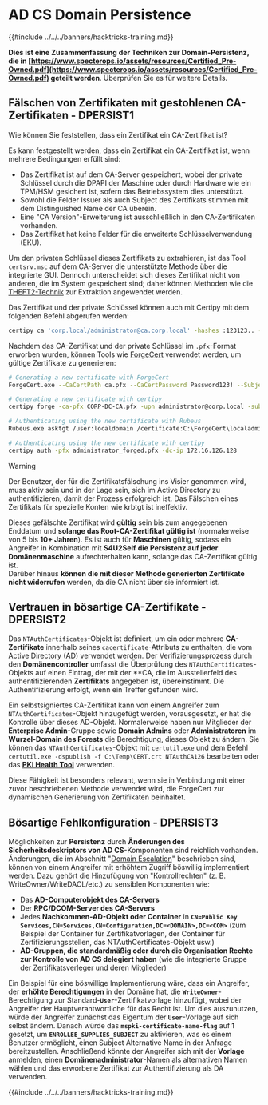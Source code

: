 # AD CS Domain Persistence

{{#include ../../../banners/hacktricks-training.md}}

**Dies ist eine Zusammenfassung der Techniken zur Domain-Persistenz, die in [https://www.specterops.io/assets/resources/Certified_Pre-Owned.pdf](https://www.specterops.io/assets/resources/Certified_Pre-Owned.pdf) geteilt werden**. Überprüfen Sie es für weitere Details.

## Fälschen von Zertifikaten mit gestohlenen CA-Zertifikaten - DPERSIST1

Wie können Sie feststellen, dass ein Zertifikat ein CA-Zertifikat ist?

Es kann festgestellt werden, dass ein Zertifikat ein CA-Zertifikat ist, wenn mehrere Bedingungen erfüllt sind:

- Das Zertifikat ist auf dem CA-Server gespeichert, wobei der private Schlüssel durch die DPAPI der Maschine oder durch Hardware wie ein TPM/HSM gesichert ist, sofern das Betriebssystem dies unterstützt.
- Sowohl die Felder Issuer als auch Subject des Zertifikats stimmen mit dem Distinguished Name der CA überein.
- Eine "CA Version"-Erweiterung ist ausschließlich in den CA-Zertifikaten vorhanden.
- Das Zertifikat hat keine Felder für die erweiterte Schlüsselverwendung (EKU).

Um den privaten Schlüssel dieses Zertifikats zu extrahieren, ist das Tool `certsrv.msc` auf dem CA-Server die unterstützte Methode über die integrierte GUI. Dennoch unterscheidet sich dieses Zertifikat nicht von anderen, die im System gespeichert sind; daher können Methoden wie die [THEFT2-Technik](certificate-theft.md#user-certificate-theft-via-dpapi-theft2) zur Extraktion angewendet werden.

Das Zertifikat und der private Schlüssel können auch mit Certipy mit dem folgenden Befehl abgerufen werden:
```bash
certipy ca 'corp.local/administrator@ca.corp.local' -hashes :123123.. -backup
```
Nachdem das CA-Zertifikat und der private Schlüssel im `.pfx`-Format erworben wurden, können Tools wie [ForgeCert](https://github.com/GhostPack/ForgeCert) verwendet werden, um gültige Zertifikate zu generieren:
```bash
# Generating a new certificate with ForgeCert
ForgeCert.exe --CaCertPath ca.pfx --CaCertPassword Password123! --Subject "CN=User" --SubjectAltName localadmin@theshire.local --NewCertPath localadmin.pfx --NewCertPassword Password123!

# Generating a new certificate with certipy
certipy forge -ca-pfx CORP-DC-CA.pfx -upn administrator@corp.local -subject 'CN=Administrator,CN=Users,DC=CORP,DC=LOCAL'

# Authenticating using the new certificate with Rubeus
Rubeus.exe asktgt /user:localdomain /certificate:C:\ForgeCert\localadmin.pfx /password:Password123!

# Authenticating using the new certificate with certipy
certipy auth -pfx administrator_forged.pfx -dc-ip 172.16.126.128
```
> [!WARNING]
> Der Benutzer, der für die Zertifikatsfälschung ins Visier genommen wird, muss aktiv sein und in der Lage sein, sich im Active Directory zu authentifizieren, damit der Prozess erfolgreich ist. Das Fälschen eines Zertifikats für spezielle Konten wie krbtgt ist ineffektiv.

Dieses gefälschte Zertifikat wird **gültig** sein bis zum angegebenen Enddatum und **solange das Root-CA-Zertifikat gültig ist** (normalerweise von 5 bis **10+ Jahren**). Es ist auch für **Maschinen** gültig, sodass ein Angreifer in Kombination mit **S4U2Self** **die Persistenz auf jeder Domänenmaschine** aufrechterhalten kann, solange das CA-Zertifikat gültig ist.\
Darüber hinaus **können die mit dieser Methode generierten Zertifikate** **nicht widerrufen** werden, da die CA nicht über sie informiert ist.

## Vertrauen in bösartige CA-Zertifikate - DPERSIST2

Das `NTAuthCertificates`-Objekt ist definiert, um ein oder mehrere **CA-Zertifikate** innerhalb seines `cacertificate`-Attributs zu enthalten, die vom Active Directory (AD) verwendet werden. Der Verifizierungsprozess durch den **Domänencontroller** umfasst die Überprüfung des `NTAuthCertificates`-Objekts auf einen Eintrag, der mit der **CA, die im Ausstellerfeld des authentifizierenden **Zertifikats** angegeben ist, übereinstimmt. Die Authentifizierung erfolgt, wenn ein Treffer gefunden wird.

Ein selbstsigniertes CA-Zertifikat kann von einem Angreifer zum `NTAuthCertificates`-Objekt hinzugefügt werden, vorausgesetzt, er hat die Kontrolle über dieses AD-Objekt. Normalerweise haben nur Mitglieder der **Enterprise Admin**-Gruppe sowie **Domain Admins** oder **Administratoren** im **Wurzel-Domain des Forests** die Berechtigung, dieses Objekt zu ändern. Sie können das `NTAuthCertificates`-Objekt mit `certutil.exe` und dem Befehl `certutil.exe -dspublish -f C:\Temp\CERT.crt NTAuthCA126` bearbeiten oder das [**PKI Health Tool**](https://docs.microsoft.com/en-us/troubleshoot/windows-server/windows-security/import-third-party-ca-to-enterprise-ntauth-store#method-1---import-a-certificate-by-using-the-pki-health-tool) verwenden.

Diese Fähigkeit ist besonders relevant, wenn sie in Verbindung mit einer zuvor beschriebenen Methode verwendet wird, die ForgeCert zur dynamischen Generierung von Zertifikaten beinhaltet.

## Bösartige Fehlkonfiguration - DPERSIST3

Möglichkeiten zur **Persistenz** durch **Änderungen des Sicherheitsdeskriptors von AD CS**-Komponenten sind reichlich vorhanden. Änderungen, die im Abschnitt "[Domain Escalation](domain-escalation.md)" beschrieben sind, können von einem Angreifer mit erhöhtem Zugriff böswillig implementiert werden. Dazu gehört die Hinzufügung von "Kontrollrechten" (z. B. WriteOwner/WriteDACL/etc.) zu sensiblen Komponenten wie:

- Das **AD-Computerobjekt des CA-Servers**
- Der **RPC/DCOM-Server des CA-Servers**
- Jedes **Nachkommen-AD-Objekt oder Container** in **`CN=Public Key Services,CN=Services,CN=Configuration,DC=<DOMAIN>,DC=<COM>`** (zum Beispiel der Container für Zertifikatvorlagen, der Container für Zertifizierungsstellen, das NTAuthCertificates-Objekt usw.)
- **AD-Gruppen, die standardmäßig oder durch die Organisation Rechte zur Kontrolle von AD CS delegiert haben** (wie die integrierte Gruppe der Zertifikatsverleger und deren Mitglieder)

Ein Beispiel für eine böswillige Implementierung wäre, dass ein Angreifer, der **erhöhte Berechtigungen** in der Domäne hat, die **`WriteOwner`**-Berechtigung zur Standard-**`User`**-Zertifikatvorlage hinzufügt, wobei der Angreifer der Hauptverantwortliche für das Recht ist. Um dies auszunutzen, würde der Angreifer zunächst das Eigentum der **`User`**-Vorlage auf sich selbst ändern. Danach würde das **`mspki-certificate-name-flag`** auf **1** gesetzt, um **`ENROLLEE_SUPPLIES_SUBJECT`** zu aktivieren, was es einem Benutzer ermöglicht, einen Subject Alternative Name in der Anfrage bereitzustellen. Anschließend könnte der Angreifer sich mit der **Vorlage** anmelden, einen **Domänenadministrator**-Namen als alternativen Namen wählen und das erworbene Zertifikat zur Authentifizierung als DA verwenden.

{{#include ../../../banners/hacktricks-training.md}}
